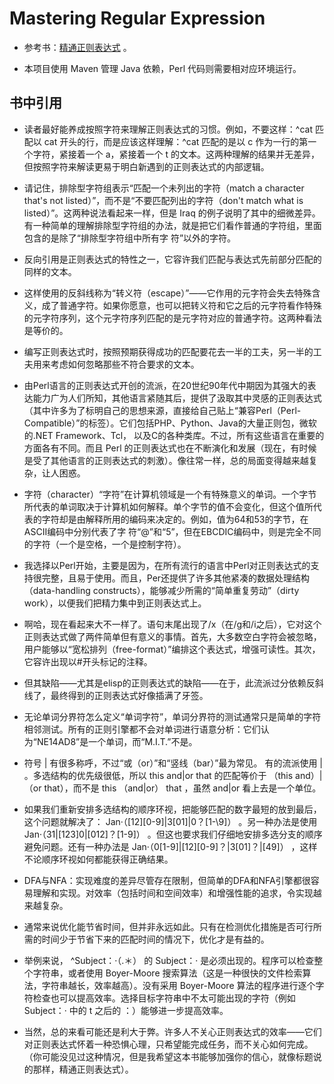 # Mastering Regular Expression

* 参考书：[精通正则表达式](https://book.douban.com/subject/2154713/) 。

* 本项目使用 Maven 管理 Java 依赖，Perl 代码则需要相对应环境运行。

## 书中引用

* 读者最好能养成按照字符来理解正则表达式的习惯。例如，不要这样：^cat 匹配以 cat 开头的行，而是应该这样理解：^cat 匹配的是以 c 作为一行的第一个字符，紧接着一个 a，紧接着一个 t 的文本。这两种理解的结果并无差异，但按照字符来解读更易于明白新遇到的正则表达式的内部逻辑。

* 请记住，排除型字符组表示“匹配一个未列出的字符（match a character that's not listed）”，而不是“不要匹配列出的字符（don't match what is listed）”。这两种说法看起来一样，但是 Iraq 的例子说明了其中的细微差异。有一种简单的理解排除型字符组的办法，就是把它们看作普通的字符组，里面包含的是除了“排除型字符组中所有字 符”以外的字符。

* 反向引用是正则表达式的特性之一，它容许我们匹配与表达式先前部分匹配的同样的文本。

* 这样使用的反斜线称为“转义符（escape）”——它作用的元字符会失去特殊含义，成了普通字符。如果你愿意，也可以把转义符和它之后的元字符看作特殊的元字符序列，这个元字符序列匹配的是元字符对应的普通字符。这两种看法是等价的。

* 编写正则表达式时，按照预期获得成功的匹配要花去一半的工夫，另一半的工夫用来考虑如何忽略那些不符合要求的文本。

* 由Perl语言的正则表达式开创的流派，在20世纪90年代中期因为其强大的表达能力广为人们所知，其他语言紧随其后，提供了汲取其中灵感的正则表达式（其中许多为了标明自己的思想来源，直接给自己贴上“兼容Perl（Perl-Compatible）”的标签）。它们包括PHP、Python、Java的大量正则包，微软的.NET Framework、Tcl， 以及C的各种类库。不过，所有这些语言在重要的方面各有不同。而且 Perl 的正则表达式也在不断演化和发展（现在，有时候是受了其他语言的正则表达式的刺激）。像往常一样，总的局面变得越来越复杂，让人困惑。

* 字符（character）“字符”在计算机领域是一个有特殊意义的单词。一个字节所代表的单词取决于计算机如何解释。单个字节的值不会变化，但这个值所代表的字符却是由解释所用的编码来决定的。例如，值为64和53的字节，在ASCII编码中分别代表了字 符“@”和“5”，但在EBCDIC编码中，则是完全不同的字符（一个是空格，一个是控制字符）。

* 我选择以Perl开始，主要是因为，在所有流行的语言中Perl对正则表达式的支持很完整，且易于使用。而且，Per还提供了许多其他紧凑的数据处理结构（data-handling constructs），能够减少所需的“简单重复劳动”（dirty work），以便我们把精力集中到正则表达式上。

* 啊哈，现在看起来大不一样了。语句末尾出现了/x（在/g和/i之后），它对这个正则表达式做了两件简单但有意义的事情。首先，大多数空白字符会被忽略，用户能够以“宽松排列（free-format）”编排这个表达式，增强可读性。其次，它容许出现以\#开头标记的注释。

* 但其缺陷——尤其是elisp的正则表达式的缺陷——在于，此流派过分依赖反斜线了，最终得到的正则表达式好像插满了牙签。

* 无论单词分界符怎么定义“单词字符”，单词分界符的测试通常只是简单的字符相邻测试。所有的正则引擎都不会对单词进行语意分析：它们认为“NE14AD8”是一个单词，而“M.I.T.”不是。

* 符号 | 有很多称呼，不过“或（or）”和“竖线（bar）”最为常见。 有的流派使用 \| 。多选结构的优先级很低，所以 this and|or that 的匹配等价于 （this and）|（or that），而不是 this （and|or） that ，虽然 and|or 看上去是一个单位。

* 如果我们重新安排多选结构的顺序环视，把能够匹配的数字最短的放到最后，这个问题就解决了： Jan·（\[12\]\[0-9\]|3\[01\]|0？\[1-\9]） 。另一种办法是使用 Jan·（31|\[123\]0|\[012\]？\[1-9\]） 。但这也要求我们仔细地安排多选分支的顺序避免问题。还有一种办法是 Jan·（0\[1-9\]|\[12\]\[0-9\]？|3\[01\]？|\[49\]） ，这样不论顺序环视如何都能获得正确结果。

* DFA与NFA：实现难度的差异尽管存在限制，但简单的DFA和NFA引擎都很容易理解和实现。对效率（包括时间和空间效率）和增强性能的追求，令实现越来越复杂。

* 通常来说优化能节省时间，但并非永远如此。只有在检测优化措施是否可行所 需的时间少于节省下来的匹配时间的情况下，优化才是有益的。

* 举例来说， ^Subject：·（.＊） 的 Subject：· 是必须出现的。程序可以检查整个字符串，或者使用 Boyer-Moore 搜索算法（这是一种很快的文件检索算法，字符串越长，效率越高）。没有采用 Boyer-Moore 算法的程序进行逐个字符检查也可以提高效率。选择目标字符串中不太可能出现的字符（例如 Subject：· 中的 t 之后的 ：）能够进一步提高效率。

* 当然，总的来看可能还是利大于弊。许多人不关心正则表达式的效率——它们对正则表达式怀着一种恐惧心理，只希望能完成任务，而不关心如何完成。（你可能没见过这种情况，但是我希望这本书能够加强你的信心，就像标题说的那样，精通正则表达式）。
